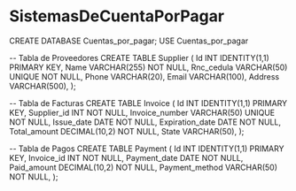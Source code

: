 # SistemasDeCuentaPorPagar

CREATE DATABASE Cuentas_por_pagar;
USE Cuentas_por_pagar

-- Tabla de Proveedores
CREATE TABLE Supplier (
    Id INT IDENTITY(1,1) PRIMARY KEY,
    Name VARCHAR(255) NOT NULL,
    Rnc_cedula VARCHAR(50) UNIQUE NOT NULL,
    Phone VARCHAR(20),
    Email VARCHAR(100),
    Address VARCHAR(500),
);

-- Tabla de Facturas
CREATE TABLE Invoice (
    Id INT IDENTITY(1,1) PRIMARY KEY,
    Supplier_id INT NOT NULL,
    Invoice_number VARCHAR(50) UNIQUE NOT NULL,
    Issue_date DATE NOT NULL,
    Expiration_date DATE NOT NULL,
    Total_amount DECIMAL(10,2) NOT NULL,
    State VARCHAR(50),
);

-- Tabla de Pagos
CREATE TABLE Payment (
    Id INT IDENTITY(1,1) PRIMARY KEY,
    Invoice_id INT NOT NULL,
    Payment_date DATE NOT NULL,
    Paid_amount DECIMAL(10,2) NOT NULL,
    Payment_method VARCHAR(50) NOT NULL,
);
